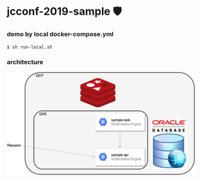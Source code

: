 # jcconf-2019-sample 🛡

### demo by local docker-compose.yml
```
$ sh run-local.sh
```

### architecture
![](https://github.com/Jian-Min-Huang/jcconf-2019-sample/blob/master/doc/JCConf%202019%20Chart.png?raw=true)
